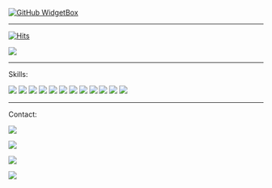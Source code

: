 [![GitHub WidgetBox](https://github-widgetbox.vercel.app/api/profile?username=tech35&data=followers,repositories,stars,commits)](https://github.com/Jurredr/github-widgetbox)

----------

[![Hits](https://hits.seeyoufarm.com/api/count/incr/badge.svg?url=https%3A%2F%2Ftech35.github.io&count_bg=%2379C83D&title_bg=%23555555&icon=github.svg&icon_color=%23E7E7E7&title=SITE+VIEWS&edge_flat=true)](https://hits.seeyoufarm.com)

[![](https://img.shields.io/badge/GitHub-100000?style=for-the-badge&logo=github&logoColor=white)](https://github.com/tech35)

----------

Skills:

<img src="https://img.shields.io/badge/Dart-0175C2?style=for-the-badge&logo=dart&logoColor=white">  

<img src="https://img.shields.io/badge/Python-3776AB?style=for-the-badge&logo=python&logoColor=white"> 

<img src="https://img.shields.io/badge/HTML5-E34F26?style=for-the-badge&logo=html5&logoColor=white">

<img src="https://img.shields.io/badge/Markdown-000000?style=for-the-badge&logo=markdown&logoColor=white">

<img src="https://img.shields.io/badge/Flask-000000?style=for-the-badge&logo=flask&logoColor=white">

<img src="https://img.shields.io/badge/Django-092E20?style=for-the-badge&logo=django&logoColor=white"> 

<img src="https://img.shields.io/badge/JavaScript-323330?style=for-the-badge&logo=javascript&logoColor=F7DF1E">

<img src= "https://img.shields.io/badge/Jupyter-F37626.svg?&style=for-the-badge&logo=Jupyter&logoColor=white">

<img src= "https://img.shields.io/badge/Rust-000000?style=for-the-badge&logo=rust&logoColor=white"> 

<img src= "https://img.shields.io/badge/Solidity-e6e6e6?style=for-the-badge&logo=solidity&logoColor=black">

<img src= "https://img.shields.io/badge/polkadot-E6007A?style=for-the-badge&logo=polkadot&logoColor=000">

<img src= "https://img.shields.io/badge/Ethereum-3C3C3D?style=for-the-badge&logo=Ethereum&logoColor=white">

----------

Contact:

<a href = "mailto:asgharbilawal6@gmail.com"><img src="https://img.shields.io/badge/Gmail-D14836?style=for-the-badge&logo=gmail&logoColor=white"></a>

<a href = "mailto:35tech@protonmail.com"><img src ="https://img.shields.io/badge/ProtonMail-8B89CC?style=for-the-badge&logo=protonmail&logoColor=white"></a>

<a href = "https://reddit.com/user/tech35/"><img src="https://img.shields.io/badge/Reddit-FF4500?style=for-the-badge&logo=reddit&logoColor=white"></a>  

<a href = "https://app.gitter.im/#/room/#tech35_community:gitter.im"><img src="https://img.shields.io/badge/CHAT%20ON-GITTER-red?style=for-the-badge&logo=gitter"></a>
